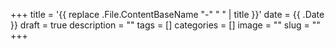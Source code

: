 +++
title = '{{ replace .File.ContentBaseName "-" " " | title }}'
date = {{ .Date }}
draft = true
description = ""
tags = []
categories = []
image = ""
slug = ""
+++
